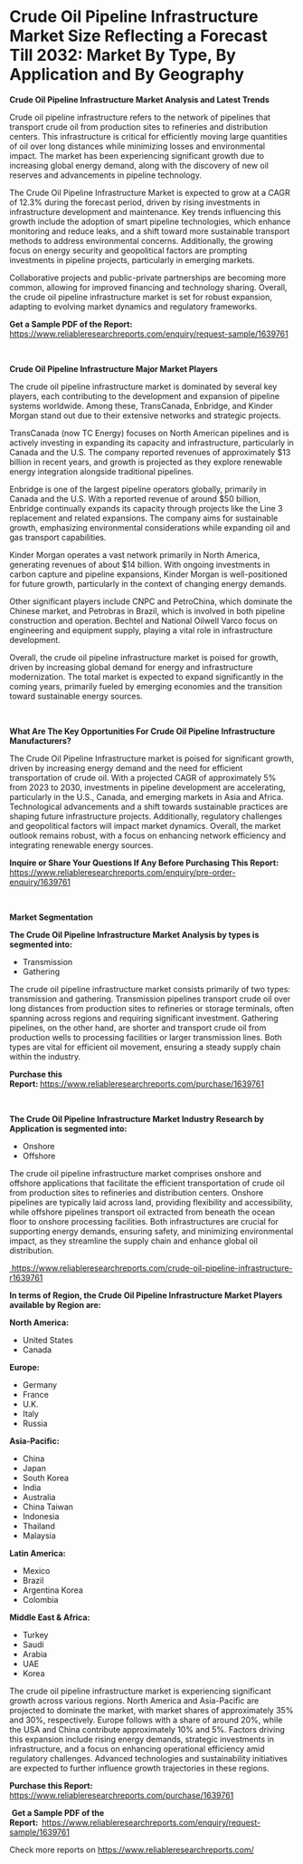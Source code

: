 <p><h1>Crude Oil Pipeline Infrastructure Market Size Reflecting a Forecast Till 2032: Market By Type, By Application and By Geography</h1></p><p><strong>Crude Oil Pipeline Infrastructure Market Analysis and Latest Trends</strong></p>
<p><p>Crude oil pipeline infrastructure refers to the network of pipelines that transport crude oil from production sites to refineries and distribution centers. This infrastructure is critical for efficiently moving large quantities of oil over long distances while minimizing losses and environmental impact. The market has been experiencing significant growth due to increasing global energy demand, along with the discovery of new oil reserves and advancements in pipeline technology.</p><p>The Crude Oil Pipeline Infrastructure Market is expected to grow at a CAGR of 12.3% during the forecast period, driven by rising investments in infrastructure development and maintenance. Key trends influencing this growth include the adoption of smart pipeline technologies, which enhance monitoring and reduce leaks, and a shift toward more sustainable transport methods to address environmental concerns. Additionally, the growing focus on energy security and geopolitical factors are prompting investments in pipeline projects, particularly in emerging markets.</p><p>Collaborative projects and public-private partnerships are becoming more common, allowing for improved financing and technology sharing. Overall, the crude oil pipeline infrastructure market is set for robust expansion, adapting to evolving market dynamics and regulatory frameworks.</p></p>
<p><strong>Get a Sample PDF of the Report:&nbsp;</strong> <a href="https://www.reliableresearchreports.com/enquiry/request-sample/1639761?utm_campaign=1558&utm_medium=2&utm_source=Github&utm_content=ia&utm_term=28022025&utm_id=crude-oil-pipeline-infrastructure">https://www.reliableresearchreports.com/enquiry/request-sample/1639761</a></p>
<p>&nbsp;</p>
<p><strong>Crude Oil Pipeline Infrastructure Major Market Players</strong></p>
<p><p>The crude oil pipeline infrastructure market is dominated by several key players, each contributing to the development and expansion of pipeline systems worldwide. Among these, TransCanada, Enbridge, and Kinder Morgan stand out due to their extensive networks and strategic projects.</p><p>TransCanada (now TC Energy) focuses on North American pipelines and is actively investing in expanding its capacity and infrastructure, particularly in Canada and the U.S. The company reported revenues of approximately $13 billion in recent years, and growth is projected as they explore renewable energy integration alongside traditional pipelines.</p><p>Enbridge is one of the largest pipeline operators globally, primarily in Canada and the U.S. With a reported revenue of around $50 billion, Enbridge continually expands its capacity through projects like the Line 3 replacement and related expansions. The company aims for sustainable growth, emphasizing environmental considerations while expanding oil and gas transport capabilities.</p><p>Kinder Morgan operates a vast network primarily in North America, generating revenues of about $14 billion. With ongoing investments in carbon capture and pipeline expansions, Kinder Morgan is well-positioned for future growth, particularly in the context of changing energy demands.</p><p>Other significant players include CNPC and PetroChina, which dominate the Chinese market, and Petrobras in Brazil, which is involved in both pipeline construction and operation. Bechtel and National Oilwell Varco focus on engineering and equipment supply, playing a vital role in infrastructure development.</p><p>Overall, the crude oil pipeline infrastructure market is poised for growth, driven by increasing global demand for energy and infrastructure modernization. The total market is expected to expand significantly in the coming years, primarily fueled by emerging economies and the transition toward sustainable energy sources.</p></p>
<p>&nbsp;</p>
<p><strong>What Are The Key Opportunities For Crude Oil Pipeline Infrastructure Manufacturers?</strong></p>
<p><p>The Crude Oil Pipeline Infrastructure market is poised for significant growth, driven by increasing energy demand and the need for efficient transportation of crude oil. With a projected CAGR of approximately 5% from 2023 to 2030, investments in pipeline development are accelerating, particularly in the U.S., Canada, and emerging markets in Asia and Africa. Technological advancements and a shift towards sustainable practices are shaping future infrastructure projects. Additionally, regulatory challenges and geopolitical factors will impact market dynamics. Overall, the market outlook remains robust, with a focus on enhancing network efficiency and integrating renewable energy sources.</p></p>
<p><strong>Inquire or Share Your Questions If Any Before Purchasing This Report:</strong> <a href="https://www.reliableresearchreports.com/enquiry/pre-order-enquiry/1639761?utm_campaign=1558&utm_medium=2&utm_source=Github&utm_content=ia&utm_term=28022025&utm_id=crude-oil-pipeline-infrastructure">https://www.reliableresearchreports.com/enquiry/pre-order-enquiry/1639761</a></p>
<p>&nbsp;</p>
<p><strong>Market Segmentation</strong></p>
<p><strong>The Crude Oil Pipeline Infrastructure Market Analysis by types is segmented into:</strong></p>
<p><ul><li>Transmission</li><li>Gathering</li></ul></p>
<p><p>The crude oil pipeline infrastructure market consists primarily of two types: transmission and gathering. Transmission pipelines transport crude oil over long distances from production sites to refineries or storage terminals, often spanning across regions and requiring significant investment. Gathering pipelines, on the other hand, are shorter and transport crude oil from production wells to processing facilities or larger transmission lines. Both types are vital for efficient oil movement, ensuring a steady supply chain within the industry.</p></p>
<p><strong>Purchase this Report:&nbsp;</strong><a href="https://www.reliableresearchreports.com/purchase/1639761?utm_campaign=1558&utm_medium=2&utm_source=Github&utm_content=ia&utm_term=28022025&utm_id=crude-oil-pipeline-infrastructure">https://www.reliableresearchreports.com/purchase/1639761</a></p>
<p>&nbsp;</p>
<p><strong>The Crude Oil Pipeline Infrastructure Market Industry Research by Application is segmented into:</strong></p>
<p><ul><li>Onshore</li><li>Offshore</li></ul></p>
<p><p>The crude oil pipeline infrastructure market comprises onshore and offshore applications that facilitate the efficient transportation of crude oil from production sites to refineries and distribution centers. Onshore pipelines are typically laid across land, providing flexibility and accessibility, while offshore pipelines transport oil extracted from beneath the ocean floor to onshore processing facilities. Both infrastructures are crucial for supporting energy demands, ensuring safety, and minimizing environmental impact, as they streamline the supply chain and enhance global oil distribution.</p></p>
<p><a href="https://www.reliableresearchreports.com/crude-oil-pipeline-infrastructure-r1639761?utm_campaign=1558&utm_medium=2&utm_source=Github&utm_content=ia&utm_term=28022025&utm_id=crude-oil-pipeline-infrastructure">&nbsp;https://www.reliableresearchreports.com/crude-oil-pipeline-infrastructure-r1639761</a></p>
<p><strong>In terms of Region, the Crude Oil Pipeline Infrastructure Market Players available by Region are:</strong></p>
<p>
    <p> <strong> North America: </strong>
        <ul>
            <li>United States</li>
            <li>Canada</li>
        </ul>
        </p> 
    <p> <strong> Europe: </strong>
        <ul>
            <li>Germany</li>
            <li>France</li>
            <li>U.K.</li>
            <li>Italy</li>
            <li>Russia</li>
        </ul>
        </p> 
    <p> <strong> Asia-Pacific: </strong>
        <ul>
            <li>China</li>
            <li>Japan</li>
            <li>South Korea</li>
            <li>India</li>
            <li>Australia</li>
            <li>China Taiwan</li>
            <li>Indonesia</li>
            <li>Thailand</li>
            <li>Malaysia</li>
        </ul>
        </p> 
    <p> <strong> Latin America: </strong>
        <ul>
            <li>Mexico</li>
            <li>Brazil</li>
            <li>Argentina Korea</li>
            <li>Colombia</li>
        </ul>
        </p> 
    <p> <strong> Middle East & Africa: </strong>
        <ul>
            <li>Turkey</li>
            <li>Saudi</li>
            <li>Arabia</li>
            <li>UAE</li>
            <li>Korea</li>
        </ul>
    </p>
    </p>
<p><p>The crude oil pipeline infrastructure market is experiencing significant growth across various regions. North America and Asia-Pacific are projected to dominate the market, with market shares of approximately 35% and 30%, respectively. Europe follows with a share of around 20%, while the USA and China contribute approximately 10% and 5%. Factors driving this expansion include rising energy demands, strategic investments in infrastructure, and a focus on enhancing operational efficiency amid regulatory challenges. Advanced technologies and sustainability initiatives are expected to further influence growth trajectories in these regions.</p></p>
<p><strong>Purchase this Report: </strong><a href="https://www.reliableresearchreports.com/purchase/1639761?utm_campaign=1558&utm_medium=2&utm_source=Github&utm_content=ia&utm_term=28022025&utm_id=crude-oil-pipeline-infrastructure">https://www.reliableresearchreports.com/purchase/1639761</a></p>
<p>&nbsp;<strong>Get a Sample PDF of the Report:&nbsp;&nbsp;</strong><a href="https://www.reliableresearchreports.com/enquiry/request-sample/1639761?utm_campaign=1558&utm_medium=2&utm_source=Github&utm_content=ia&utm_term=28022025&utm_id=crude-oil-pipeline-infrastructure">https://www.reliableresearchreports.com/enquiry/request-sample/1639761</a></p>
<p><strong></strong></p>
<p>Check more reports on <a href="https://www.reliableresearchreports.com/?utm_campaign=1558&utm_medium=2&utm_source=Github&utm_content=ia&utm_term=28022025&utm_id=crude-oil-pipeline-infrastructure">https://www.reliableresearchreports.com/</a></p>